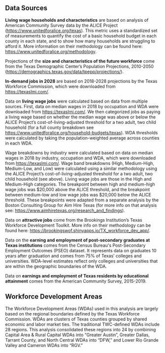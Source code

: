## Data Sources
**Living wage households and characteristics** are based on analysis of American Community Survey data by the ALICE Project (https://www.unitedforalice.org/texas). This metric uses a standardized set of measurements to quantify the cost of a basic household budget in each county in each state, and to show how many households are struggling to afford it. More information on their methodology can be found here: https://www.unitedforalice.org/methodology.

Projections of the **size and characteristics of the future workforce** come from the Texas Demographic Center’s Population Projections, 2010-2050 (https://demographics.texas.gov/data/tpepp/projections/). 

**In-demand jobs in 2028** are based on 2018-2028 projections by the Texas Workforce Commission, which were downloaded from https://texaslmi.com/.

Data on **living wage jobs** were calculated based on data from multiple sources. First, data on median wages in 2018 by occupation and WDA were downloaded from https://texaslmi.com/. We then categorized jobs as paying a living wage based on whether the median wage was above or below the ALICE Project’s cost-of-living-adjusted threshold for a two adult, two child household (for a full county breakdown see https://www.unitedforalice.org/household-budgets/texas). WDA thresholds were calculated by taking the population-weighted average across counties in each WDA.

Wage breakdowns by industry were calculated based on data on median wages in 2018 by industry, occupation and WDA, which were downloaded from https://texaslmi.com/. Wage band breakdowns (High, Medium-High, Medium-Low, and Low) were calculated using a similar methodology using the ALICE Project’s cost-of-living-adjusted threshold for a two adult, two child household (see above). Living wage jobs are those in the High and Medium-High categories. The breakpoint between high and medium-high wage jobs was $20,000 above the ALICE threshold, and the breakpoint between medium-low and low wage jobs was $20,000 below the ALICE threshold. These breakpoints were adapted from a separate analysis by the Boston Consulting Group for Aim Hire Texas (for more info on that analysis see: https://www.aimhiretexas.org/research_and_findings). 

Data on **attractive jobs** come from the Brookings Institution’s Texas Workforce Development Toolkit. More info on their methodology can be found here: https://brookingswof.shinyapps.io/TX_workforce_dev_app/.

Data on the **earning and employment of post-secondary graduates at Texas institutions** comes from the Census Bureau's Post-Secondary Employment Outcomes (PSEO) dataset. It represents data on graduates 10 years after graduation and comes from 75% of Texas’ colleges and universities. WDA-level estimates reflect only colleges and universities that are within the geographic boundaries of the WDA.

Data on **earnings and employment of Texas residents by educational attainment** comes from the American Community Survey, 2015-2019.

## Workforce Development Areas

The Workforce Development Areas (WDAs) used in this analysis are largely based on the regional boundaries defined by the Texas Workforce Commission. WDAs are clusters of Texas counties grouped by shared economic and labor market ties. The traditional TWC-defined WDAs include 28 regions. This analysis consolidated these regions into 24 by combining Capital Area & Rural Capital WDAs into “Greater Austin”, Greater Dallas, Tarrant County, and North Central WDAs into “DFW,” and Lower Rio Grande Valley and Cameron WDAs into “RGV.” 
